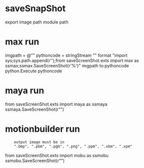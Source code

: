 # saveSnapShot


<IMAGEPATH> export image path
<MODULEPATH> module path

# max run

imgpath = @"<IMAGEPATH>"
pythoncode = stringStream ""
format "import sys;sys.path.append(r'<MODULEPATH>');from saveScreenShot.exts import max as ssmax;ssmax.SaveScreenShot(r'%')" imgpath to:pythoncode
python.Execute pythoncode


# maya run

from saveScreenShot.exts import maya as ssmaya
ssmaya.SaveScreenShot(r"<IMAGEPATH>")


# motionbuilder run

```
	output image must be in
    ".bmp", ".pbm", ".pgm", ".png", ".ppm", ".xbm", ".xpm" 
```

from saveScreenShot.exts import mobu as ssmobu
ssmobu.SaveScreenShot(r"<IMAGEPATH>")
